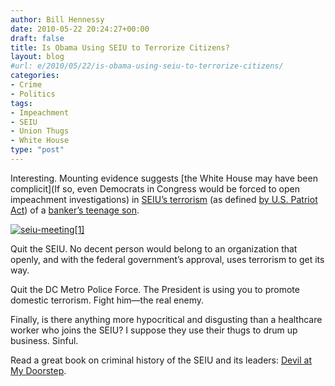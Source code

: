 ```yaml
---
author: Bill Hennessy
date: 2010-05-22 20:24:27+00:00
draft: false
title: Is Obama Using SEIU to Terrorize Citizens?
layout: blog
#url: e/2010/05/22/is-obama-using-seiu-to-terrorize-citizens/
categories:
- Crime
- Politics
tags:
- Impeachment
- SEIU
- Union Thugs
- White House
type: "post"
---
```


Interesting. Mounting evidence suggests [the White House may have been complicit](If so, even Democrats in Congress would be forced to open impeachment investigations) in [SEIU’s terrorism](https://www.foundingbloggers.com/wordpress/2010/05/is-president-obama-breaking-the-law/) (as defined [by U.S. Patriot Act](https://biggovernment.com/amarcus/2010/05/21/npa-seiu-terrorizes-child-breaks-laws-what-did-president-obama-know-and-when-did-he-know-it/#IDComment76532125)) of a [banker’s teenage son](https://www.purplepeoplebeaters.com/?p=853).

 

[![seiu-meeting[1]](https://hennessysview.com/wp-content/uploads/2010/05/seiumeeting1.jpg)
](https://cart.bookmasters.com/marktplc/cart.php?buy=9780984145706P&pub=51900)

 

Quit the SEIU. No decent person would belong to an organization that openly, and with the federal government’s approval, uses terrorism to get its way.

 

Quit the DC Metro Police Force. The President is using you to promote domestic terrorism. Fight him—the real enemy.

 

Finally, is there anything more hypocritical and disgusting than a healthcare worker who joins the SEIU? I suppose they use their thugs to drum up business. Sinful. 

 

Read a great book on criminal history of the SEIU and its leaders: [Devil at My Doorstep](https://cart.bookmasters.com/marktplc/cart.php?buy=9780984145706P&pub=51900).
